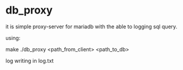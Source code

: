 # db_proxy

it is simple proxy-server for mariadb with the able to logging sql query.

using:

  make
  ./db_proxy <path_from_client> <path_to_db>

log writing in log.txt
